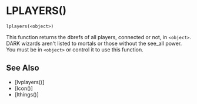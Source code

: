 # LPLAYERS()
`lplayers(<object>)`

  This function returns the dbrefs of all players, connected or not, in `<object>`. DARK wizards aren't listed to mortals or those without the see_all power. You must be in `<object>` or control it to use this function.


## See Also
- [lvplayers()]
- [lcon()]
- [lthings()]

